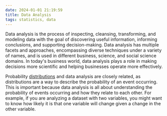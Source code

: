 ```yaml
---
date: 2024-01-01 21:19:59
title: Data Analysis
tags: statistics, data
---
```


Data analysis is the process of inspecting, cleansing, transforming, and modeling data with the goal of discovering useful information, informing conclusions, and supporting decision-making. Data analysis has multiple facets and approaches, encompassing diverse techniques under a variety of names, and is used in different business, science, and social science domains. In today's business world, data analysis plays a role in making decisions more scientific and helping businesses operate more effectively.

Probability [distributions](/notes/distributions) and data analysis are closely related, as distributions are a way to describe the probability of an event occurring. This is important because data analysis is all about understanding the probability of events occurring and how they relate to each other. For example, if you are analyzing a dataset with two variables, you might want to know how likely it is that one variable will change given a change in the other variable.